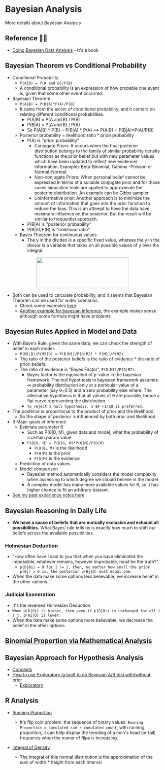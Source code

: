 # Bayesian Analysis

More details about Bayesian Analysis


## Reference 🌟🌟
* [Doing Bayesian Data Analysis][2] - It's a book


## Bayesian Theorem vs Conditional Probability
* Conditional Probability
  * `P(A|B) = P(A and B)/P(B)`
  * A conditional probability is an expression of how probable one event is, given that some other event occurred.
* Bayesian Theorem
  * `P(A|B) = P(B|A)*P(A)/P(B)`
  * It came from the axiom of conditional probability, and it centers on relating different conditional probabilities.
    * P(A|B) = P(A and B) / P(B)
    * P(B|A) = P(A and B) / P(A)
    * So P(A|B) * P(B) = P(B|A) * P(A) ==> P(A|B) = P(B|A)*P(A)/P(B)
  * Posterior probability = likelihood ratio * priori probability
    * P(A) is "priori probability"
      * Conjugate Priors: It occurs when the final posterior distribution belongs to the family of similar probability density functions as the prior belief but with new parameter values which have been updated to reflect new evidence/ information. Examples Beta-Binomial, Gamma -Poisson or Normal-Normal.
      * Non-conjugate Priors: When personal belief cannot be expressed in terms of a suitable conjugate prior and for those cases simulation tools are applied to approximate the posterior distribution. An example can be Gibbs sampler.
      * Uninformative prior: Another approach is to minimize the amount of information that goes into the prior function to reduce the bias. This is an attempt to have the data have maximum influence on the posterior. But the result will be similar to frequentist approach.
    * P(B|A) is "posterior probability"
    * P(B|A)/P(B) is "likelihood ratio"
  * Bayes Theorem for continuous values
    * The y in the dividen is a specific fixed value, whereas the y in the divisor is a variable that takes on all possible values of y over the integral.
<p align="center">
<img src="https://github.com/hanhanwu/Hanhan_Data_Science_Practice/blob/master/Applied_Statistics/Learning_Notes/images/continuous_bayes.PNG" width="300" height="100" />
</p>
  
* Both can be used to calculate probability, and it seems that Bayesian Theoram can be used for wider scenarios.
  * Check some examples [here][7]
  * [Another example for bayesian inference][10], the example makes sense although some formula might have problems

## Bayesian Rules Applied in Model and Data
* With Baye's Rule, given the same data, we can check the strength of belief in each model:
  * `P(M1|D)/P(M2|D) = P(D|M1)/P(D|M2) * P(M1)/P(M2)`
  * The ratio of the posterior beliefs is the ratio of evidence * the ratio of priori beliefs.
  * The ratio of evidence is "Bayes Factor", `P(D|M1)/P(D|M2)`.
    * Bayes factor is the equivalent of p-value in the bayesian framework. The null hypothesis in bayesian framework assumes ∞ probability distribution only at a particular value of a parameter (say θ=0.5) and a zero probability else where. The alternative hypothesis is that all values of θ are possible, hence a flat curve representing the distribution.
    * `To reject a null hypothesis, a BF <1/10 is preferred.`
* The posterior is proportional to the product of prior and the likelihood.
  * So the shape of posterior is influenced by both prior and likelihood.
* 3 Major goals of inference
  * Estimate parameter θ
    * Such as P(θ|D, M), given data and model, what the probability of a certain param value
    * `P(θ|D, M) = P(D|θ, M)*P(θ|M)/P(D|M)`
      * `P(D|θ, M)` is the likelihood
      * `P(θ|M)` is the prior
      * `P(D|M)` is the evidence
  * Prediction of data values
  * Model comparison
    * Bayesian method automatically considers the model complexity when assessing to which degree we should believe in the model
    * A complex model has many more available values for θ, so it has higher chance to fit an arbitrary dataset.
* [See my past experience notes here][9]
    
## Bayesian Reasoning in Daily Life
* <b>We have a space of beliefs that are mutually exclusive and exhaust all possibilities.</b> What Bayes’ rule tells us is exactly how much to shift our beliefs across the available possibilities.
### Holmesian Deduction
  * "How often have I said to you that when you have eliminated the impossible, whatever remains, however improbable, must be the truth?"
    * `p(D|θi) = 0 for i != j, then, no matter how small the prior p(θj) > 0 is, the posterior p(θj|D) must equal one.`
  * When the data make some options less believable, we increase belief in the other options.
### Judicial Exoneration
  * It's the reversed Holmesian Deduction.
  * `When p(D|θj) is higher, then even if p(D|θi) is unchanged for all i ! j, p(θi|D) is lower.`
  * When the data make some options more believable, we decrease the belief in the other options.
  
## [Binomial Proportion via Mathematical Analysis][8]

## Bayesian Approach for Hypothesis Analysis
* [Concepts][4]
* [How to use Exploratory (a tool) to do Bayesian A/B test with/without prior][5]
  * [Exploratory][6]

## R Analysis
* [Running Proportion][1]
  * It's flip coin problem, the sequence of binary values. `Running Proportion = cumulated sum / cumulated count`, with running proportion, it can help display the trending of a coin's head (or tail) frequency when the numer of flips is increasing.
  
* [Integral of Density][3]
  * The integral of this normal distribution is the approximation of the sum of width * height from each interval


[1]:https://github.com/hanhanwu/Hanhan_Data_Science_Practice/blob/master/Applied_Statistics/Learning_Notes/bayesian_analysis/bayesian_running_proportion.R
[2]:https://www.amazon.com/Doing-Bayesian-Data-Analysis-Tutorial/dp/0123814855/ref=cm_cr_arp_d_product_top?ie=UTF8
[3]:https://github.com/hanhanwu/Hanhan_Data_Science_Practice/blob/master/Applied_Statistics/Learning_Notes/bayesian_analysis/bayesian_integralOfdensity.R
[4]:https://github.com/hanhanwu/Hanhan_Data_Science_Practice/blob/master/Applied_Statistics/Learning_Notes/bayesian_analysis/Bayesian_Approaches_for%20Hypothesis_Tests.md
[5]:https://blog.exploratory.io/an-introduction-to-bayesian-a-b-testing-in-exploratory-cb5a7ad80963
[6]:https://exploratory.io/?utm_campaign=ab_test&utm_medium=blog&utm_source=medium
[7]:https://brilliant.org/wiki/bayes-theorem/
[8]:https://github.com/hanhanwu/Hanhan_Data_Science_Practice/blob/master/Applied_Statistics/Learning_Notes/bayesian_analysis/binomial_proportion.md
[9]:https://github.com/hanhanwu/Hanhan_Data_Science_Resources/blob/master/Experiences.md#naive-bayesian
[10]:https://www.analyticsvidhya.com/blog/2021/01/a-beginners-guide-bayesian-inference/?utm_source=feedburner&utm_medium=email&utm_campaign=Feed%3A+AnalyticsVidhya+%28Analytics+Vidhya%29
